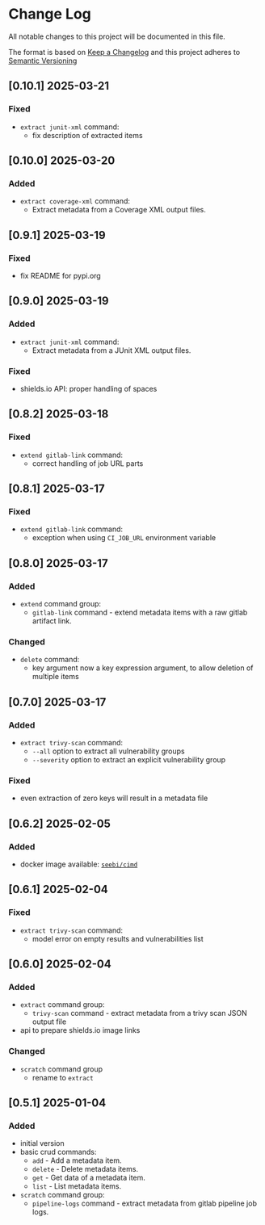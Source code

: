 <!-- markdownlint-disable MD012 MD013 MD024 MD033 -->
# Change Log

All notable changes to this project will be documented in this file.

The format is based on [Keep a Changelog](http://keepachangelog.com/) and this project adheres to [Semantic Versioning](https://semver.org/)

## [0.10.1] 2025-03-21

### Fixed

- `extract junit-xml` command:
  - fix description of extracted items

## [0.10.0] 2025-03-20

### Added

- `extract coverage-xml` command:
  - Extract metadata from a Coverage XML output files.

## [0.9.1] 2025-03-19

### Fixed

- fix README for pypi.org


## [0.9.0] 2025-03-19

### Added

- `extract junit-xml` command:
  - Extract metadata from a JUnit XML output files.

### Fixed

- shields.io API: proper handling of spaces


## [0.8.2] 2025-03-18

### Fixed

- `extend gitlab-link` command:
  - correct handling of job URL parts


## [0.8.1] 2025-03-17

### Fixed

- `extend gitlab-link` command:
  - exception when using `CI_JOB_URL` environment variable


## [0.8.0] 2025-03-17

### Added

- `extend` command group:
  - `gitlab-link` command - extend metadata items with a raw gitlab artifact link.

### Changed

- `delete` command:
  - key argument now a key expression argument, to allow deletion of multiple items


## [0.7.0] 2025-03-17

### Added

- `extract trivy-scan` command:
  - `--all` option to extract all vulnerability groups
  - `--severity` option to extract an explicit vulnerability group

### Fixed

- even extraction of zero keys will result in a metadata file


## [0.6.2] 2025-02-05

### Added

- docker image available: [`seebi/cimd`](https://hub.docker.com/repository/docker/seebi/cimd/)


## [0.6.1] 2025-02-04

### Fixed

- `extract trivy-scan` command:
  - model error on empty results and vulnerabilities list


## [0.6.0] 2025-02-04

### Added

- `extract` command group:
  - `trivy-scan` command - extract metadata from a trivy scan JSON output file
- api to prepare shields.io image links

### Changed

- `scratch` command group
  - rename to `extract`


## [0.5.1] 2025-01-04

### Added

- initial version
- basic crud commands:
  - `add` - Add a metadata item.
  - `delete` - Delete metadata items.
  - `get` - Get data of a metadata item.
  - `list` - List metadata items.
- `scratch` command group:
  - `pipeline-logs` command - extract metadata from gitlab pipeline job logs.

